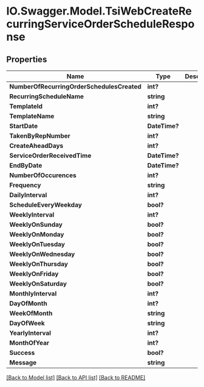 # IO.Swagger.Model.TsiWebCreateRecurringServiceOrderScheduleResponse
## Properties

Name | Type | Description | Notes
------------ | ------------- | ------------- | -------------
**NumberOfRecurringOrderSchedulesCreated** | **int?** |  | [optional] 
**RecurringScheduleName** | **string** |  | [optional] 
**TemplateId** | **int?** |  | [optional] 
**TemplateName** | **string** |  | [optional] 
**StartDate** | **DateTime?** |  | [optional] 
**TakenByRepNumber** | **int?** |  | [optional] 
**CreateAheadDays** | **int?** |  | [optional] 
**ServiceOrderReceivedTime** | **DateTime?** |  | [optional] 
**EndByDate** | **DateTime?** |  | [optional] 
**NumberOfOccurences** | **int?** |  | [optional] 
**Frequency** | **string** |  | [optional] 
**DailyInterval** | **int?** |  | [optional] 
**ScheduleEveryWeekday** | **bool?** |  | [optional] 
**WeeklyInterval** | **int?** |  | [optional] 
**WeeklyOnSunday** | **bool?** |  | [optional] 
**WeeklyOnMonday** | **bool?** |  | [optional] 
**WeeklyOnTuesday** | **bool?** |  | [optional] 
**WeeklyOnWednesday** | **bool?** |  | [optional] 
**WeeklyOnThursday** | **bool?** |  | [optional] 
**WeeklyOnFriday** | **bool?** |  | [optional] 
**WeeklyOnSaturday** | **bool?** |  | [optional] 
**MonthlyInterval** | **int?** |  | [optional] 
**DayOfMonth** | **int?** |  | [optional] 
**WeekOfMonth** | **string** |  | [optional] 
**DayOfWeek** | **string** |  | [optional] 
**YearlyInterval** | **int?** |  | [optional] 
**MonthOfYear** | **int?** |  | [optional] 
**Success** | **bool?** |  | [optional] 
**Message** | **string** |  | [optional] 

[[Back to Model list]](../README.md#documentation-for-models) [[Back to API list]](../README.md#documentation-for-api-endpoints) [[Back to README]](../README.md)

